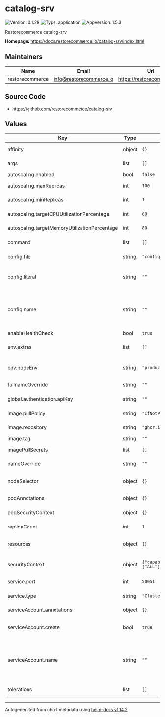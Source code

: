 # catalog-srv

![Version: 0.1.28](https://img.shields.io/badge/Version-0.1.28-informational?style=flat-square) ![Type: application](https://img.shields.io/badge/Type-application-informational?style=flat-square) ![AppVersion: 1.5.3](https://img.shields.io/badge/AppVersion-1.5.3-informational?style=flat-square)

Restorecommerce catalog-srv

**Homepage:** <https://docs.restorecommerce.io/catalog-srv/index.html>

## Maintainers

| Name | Email | Url |
| ---- | ------ | --- |
| restorecommerce | <info@restorecommerce.io> | <https://restorecommerce.io/> |

## Source Code

* <https://github.com/restorecommerce/catalog-srv>

## Values

| Key | Type | Default | Description |
|-----|------|---------|-------------|
| affinity | object | `{}` | Specify the affinity for all pods |
| args | list | `[]` | Override arguments for all pods |
| autoscaling.enabled | bool | `false` | Enable HPA |
| autoscaling.maxReplicas | int | `100` | Max amount of replicas for HPA |
| autoscaling.minReplicas | int | `1` | Min amount of replicas for HPA |
| autoscaling.targetCPUUtilizationPercentage | int | `80` | Target CPU usage for HPA |
| autoscaling.targetMemoryUtilizationPercentage | int | `80` | Target memory usage for HPA |
| command | list | `[]` | Override command for all pods |
| config.file | string | `"config_production_override.json"` | Name of the file in the config map |
| config.literal | string | `""` | Provide the literal config through this string. Has to be in a JSON format |
| config.name | string | `""` | Name of the config map to be mounted. If specified, config will be appended to the node environment automatically |
| enableHealthCheck | bool | `true` | Enable health checks |
| env.extras | list | `[]` | Any extra environment variables appended to all pods |
| env.nodeEnv | string | `"production"` | The selected node environment and config |
| fullnameOverride | string | `""` | Full name override for all resources |
| global.authentication.apiKey | string | `""` | The global root API key |
| image.pullPolicy | string | `"IfNotPresent"` | Pull policy of the deployment |
| image.repository | string | `"ghcr.io/restorecommerce/catalog-srv"` | Image to be used for deployment |
| image.tag | string | `""` | Image tag |
| imagePullSecrets | list | `[]` | List of secrets for images |
| nameOverride | string | `""` | Name override for all resources |
| nodeSelector | object | `{}` | Specify the nodeSelector for all pods |
| podAnnotations | object | `{}` | Any extra annotations for all pods |
| podSecurityContext | object | `{}` | Security context override for all pods |
| replicaCount | int | `1` | Replica count of the deployment |
| resources | object | `{}` | Any resource configuration applied to all pods |
| securityContext | object | `{"capabilities":{"drop":["ALL"]},"readOnlyRootFilesystem":true,"runAsNonRoot":true,"runAsUser":1000}` | Security context override for all containers |
| service.port | int | `50051` | Port to be exposed on the service |
| service.type | string | `"ClusterIP"` | Service type to be used |
| serviceAccount.annotations | object | `{}` | Annotations to add to the service account |
| serviceAccount.create | bool | `true` | Specifies whether a service account should be created |
| serviceAccount.name | string | `""` | The name of the service account to use. If not set and serviceAccount.create is true, a name is generated using the fullname template |
| tolerations | list | `[]` | Specify the tolerations for all pods |

----------------------------------------------
Autogenerated from chart metadata using [helm-docs v1.14.2](https://github.com/norwoodj/helm-docs/releases/v1.14.2)
